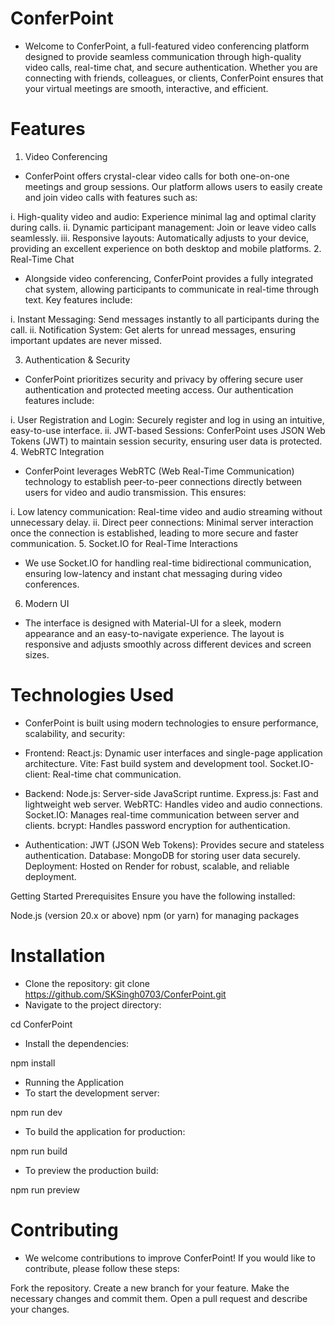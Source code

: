 # ConferPoint
- Welcome to ConferPoint, a full-featured video conferencing platform designed to provide seamless communication through high-quality video calls, real-time chat, and secure authentication. Whether you are connecting with friends, colleagues, or clients, ConferPoint ensures that your virtual meetings are smooth, interactive, and efficient.

# Features
1. Video Conferencing
- ConferPoint offers crystal-clear video calls for both one-on-one meetings and group sessions. Our platform allows users to easily create and join video calls with features such as:

i. High-quality video and audio: Experience minimal lag and optimal clarity during calls.
ii. Dynamic participant management: Join or leave video calls seamlessly.
iii. Responsive layouts: Automatically adjusts to your device, providing an excellent experience on both desktop and mobile platforms.
2. Real-Time Chat
- Alongside video conferencing, ConferPoint provides a fully integrated chat system, allowing participants to communicate in real-time through text. Key features include:

i. Instant Messaging: Send messages instantly to all participants during the call.
ii. Notification System: Get alerts for unread messages, ensuring important updates are never missed.

3. Authentication & Security
- ConferPoint prioritizes security and privacy by offering secure user authentication and protected meeting access. Our authentication features include:

i. User Registration and Login: Securely register and log in using an intuitive, easy-to-use interface.
ii. JWT-based Sessions: ConferPoint uses JSON Web Tokens (JWT) to maintain session security, ensuring user data is protected.
4. WebRTC Integration
- ConferPoint leverages WebRTC (Web Real-Time Communication) technology to establish peer-to-peer connections directly between users for video and audio transmission. This ensures:

i. Low latency communication: Real-time video and audio streaming without unnecessary delay.
ii. Direct peer connections: Minimal server interaction once the connection is established, leading to more secure and faster communication.
5. Socket.IO for Real-Time Interactions
- We use Socket.IO for handling real-time bidirectional communication, ensuring low-latency and instant chat messaging during video conferences.

6. Modern UI
- The interface is designed with Material-UI for a sleek, modern appearance and an easy-to-navigate experience. The layout is responsive and adjusts smoothly across different devices and screen sizes.

# Technologies Used
- ConferPoint is built using modern technologies to ensure performance, scalability, and security:

- Frontend:
React.js: Dynamic user interfaces and single-page application architecture.
Vite: Fast build system and development tool.
Socket.IO-client: Real-time chat communication.
- Backend:
Node.js: Server-side JavaScript runtime.
Express.js: Fast and lightweight web server.
WebRTC: Handles video and audio connections.
Socket.IO: Manages real-time communication between server and clients.
bcrypt: Handles password encryption for authentication.
- Authentication:
JWT (JSON Web Tokens): Provides secure and stateless authentication.
Database: MongoDB for storing user data securely.
Deployment: Hosted on Render for robust, scalable, and reliable deployment.

Getting Started
Prerequisites
Ensure you have the following installed:

Node.js (version 20.x or above)
npm (or yarn) for managing packages
# Installation
- Clone the repository:
git clone https://github.com/SKSingh0703/ConferPoint.git
- Navigate to the project directory:

cd ConferPoint
- Install the dependencies:

npm install
- Running the Application
- To start the development server:

npm run dev
- To build the application for production:

npm run build
- To preview the production build:

npm run preview
# Contributing
- We welcome contributions to improve ConferPoint! If you would like to contribute, please follow these steps:

Fork the repository.
Create a new branch for your feature.
Make the necessary changes and commit them.
Open a pull request and describe your changes.
